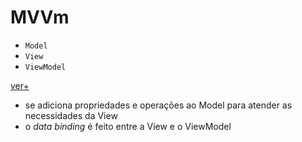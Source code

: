 # MVVm

- `Model`
- `View`
- `ViewModel`

[ver+](https://docs.microsoft.com/en-us/previous-versions/msp-n-p/gg405484(v=pandp.40)?WT.mc_id=DOP-MVP-5002397)

- se adiciona propriedades e operações ao Model para atender as necessidades da View
- o _data binding_ é feito entre a View e o ViewModel
